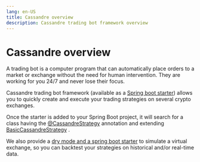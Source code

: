 ```yaml
---
lang: en-US
title: Cassandre overview
description: Cassandre trading bot framework overview
---
```


# Cassandre overview

A trading bot is a computer program that can automatically place orders to a market or exchange without the need for
human intervention. They are working for you 24/7 and never lose their focus.

Cassandre trading bot framework (available as
a [Spring boot starter](https://search.maven.org/search?q=g:%22tech.cassandre.trading.bot%22%20AND%20a:%22cassandre-trading-bot-spring-boot-starter%22))
allows you to quickly create and execute your trading strategies on several crypto exchanges.

Once the starter is added to your Spring Boot project, it will search for a class having
the [@CassandreStrategy](https://www.javadoc.io/doc/tech.cassandre.trading.bot/cassandre-trading-bot-spring-boot-autoconfigure/latest/tech/cassandre/trading/bot/strategy/CassandreStrategy.html)
annotation and
extending [BasicCassandreStrategy](https://www.javadoc.io/doc/tech.cassandre.trading.bot/cassandre-trading-bot-spring-boot-autoconfigure/latest/tech/cassandre/trading/bot/strategy/BasicCassandreStrategy.html)
.

We also provide a [dry mode and a spring boot starter](dry-mode-and-backtesting.md) to simulate a virtual
exchange, so you can backtest your strategies on historical and/or real-time data.